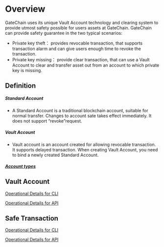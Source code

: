 # Overview

GateChain uses its unique Vault Account technology and clearing system to provide utmost safety possible for users assets at GateChain. 
GateChain can provide safety  guarantee in the two typical scenarios:

- Private key theft： provides revocable transaction, that supports transaction alarm and can give users enough time to revoke the transaction.
- Private key missing：	provide clear transaction, that can use a Vault Account to clear and transfer asset out from an account to which private key is missing.


## Definition

##### Standard Account

- A Standard Account is a traditional blockchain account, suitable for normal transfer. Changes to account sate takes effect immediately. It does not support “revoke”request.

##### Vault Account

- Vault account is an account created for allowing revocable transaction. It supports delayed transaction. When creating Vault Account, you need to bind a newly created Standard Account.


##### [Account types](./cli/account.md)

## Vault Account

[Operational Details for CLI](./cli/vault-account.md)

[Operational Details for API](./API/vault-account.md)

## Safe Transaction

[Operational Details for CLI](./cli/revocable-tx.md)

[Operational Details for API](./API/revocable-tx.md)
